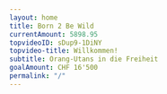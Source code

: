 ```yaml
---
layout: home
title: Born 2 Be Wild
currentAmount: 5898.95
topvideoID: sDup9-1DiNY
topvideo-title: Willkommen!
subtitle: Orang-Utans in die Freiheit
goalAmount: CHF 16'500
permalink: "/"
---
```

